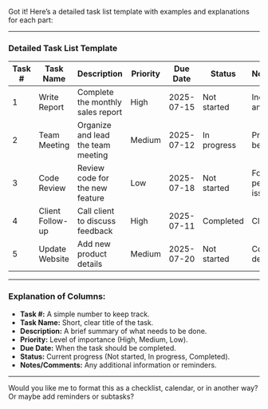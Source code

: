 Got it! Here’s a detailed task list template with examples and explanations for each part:

---

### **Detailed Task List Template**

| Task # | Task Name        | Description                        | Priority | Due Date   | Status      | Notes/Comments              |
| ------ | ---------------- | ---------------------------------- | -------- | ---------- | ----------- | --------------------------- |
| 1      | Write Report     | Complete the monthly sales report  | High     | 2025-07-15 | Not started | Include charts and summary  |
| 2      | Team Meeting     | Organize and lead the team meeting | Medium   | 2025-07-12 | In progress | Prepare agenda beforehand   |
| 3      | Code Review      | Review code for the new feature    | Low      | 2025-07-18 | Not started | Focus on performance issues |
| 4      | Client Follow-up | Call client to discuss feedback    | High     | 2025-07-11 | Completed   | Client satisfied            |
| 5      | Update Website   | Add new product details            | Medium   | 2025-07-20 | Not started | Coordinate with design team |

---

### Explanation of Columns:

* **Task #:** A simple number to keep track.
* **Task Name:** Short, clear title of the task.
* **Description:** A brief summary of what needs to be done.
* **Priority:** Level of importance (High, Medium, Low).
* **Due Date:** When the task should be completed.
* **Status:** Current progress (Not started, In progress, Completed).
* **Notes/Comments:** Any additional information or reminders.

---

Would you like me to format this as a checklist, calendar, or in another way? Or maybe add reminders or subtasks?

